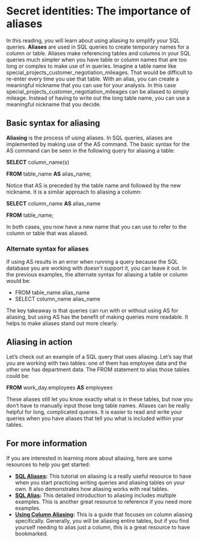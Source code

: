 # Secret identities: The importance of aliases

In this reading, you will learn about using aliasing to simplify your SQL queries. **Aliases** are used in SQL queries to create temporary names for a column or table. Aliases make referencing tables and columns in your SQL queries much simpler when you have table or column names that are too long or complex to make use of in queries. Imagine a table name like special_projects_customer_negotiation_mileages. That would be difficult to re-enter every time you use that table. With an alias, you can create a meaningful nickname that you can use for your analysis. In this case special_projects_customer_negotiation_mileages can be aliased to simply mileage. Instead of having to write out the long table name, you can use a meaningful nickname that you decide.

## Basic syntax for aliasing

**Aliasing** is the process of using aliases. In SQL queries, aliases are implemented by making use of the AS command. The basic syntax for the AS command can be seen in the following query for aliasing a table:

**SELECT** column_name(s)

**FROM** table_name **AS** alias_name;

Notice that AS is preceded by the table name and followed by the new nickname. It is a similar approach to aliasing a column:

**SELECT** column_name **AS** alias_name

**FROM** table_name;

In both cases, you now have a new name that you can use to refer to the column or table that was aliased.

### **Alternate syntax for aliases**

If using AS results in an error when running a query because the SQL database you are working with doesn't support it, you can leave it out. In the previous examples, the alternate syntax for aliasing a table or column would be:

* FROM table_name alias_name
* SELECT column_name alias_name

The key takeaway is that queries can run with or without using AS for aliasing, but using AS has the benefit of making queries more readable. It helps to make aliases stand out more clearly.

## Aliasing in action

Let’s check out an example of a SQL query that uses aliasing. Let’s say that you are working with two tables: one of them has employee data and the other one has department data. The FROM statement to alias those tables could be:

**FROM** work_day.employees **AS** employees

These aliases still let you know exactly what is in these tables, but now you don’t have to manually input those long table names. Aliases can be really helpful for long, complicated queries. It is easier to read and write your queries when you have aliases that tell you what is included within your tables.

## For more information

If you are interested in learning more about aliasing, here are some resources to help you get started:

* [**SQL Aliases**](https://www.w3schools.com/sql/sql_alias.asp "This link takes you to the W3 Schools tutorial on SQL aliases.")**:** This tutorial on aliasing is a really useful resource to have when you start practicing writing queries and aliasing tables on your own. It also demonstrates how aliasing works with real tables.
* [**SQL Alias**](https://www.sqltutorial.org/sql-alias/ "This link takes you to SQL Tutorial's SQL Alias tutorial.")**:** This detailed introduction to aliasing includes multiple examples. This is another great resource to reference if you need more examples.
* [**Using Column Aliasing**](https://documentation.sas.com/?cdcId=pgmsascdc&cdcVersion=9.4_3.5&docsetId=sqlproc&docsetTarget=p0aymxwsvbt5wcn1lncugwjtf758.htm&locale=en "This link takes you to SAS documentation that describes column aliasing.")**:** This is a guide that focuses on column aliasing specifically. Generally, you will be aliasing entire tables, but if you find yourself needing to alias just a column, this is a great resource to have bookmarked.
